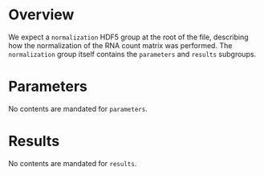 # Overview

We expect a `normalization` HDF5 group at the root of the file, describing how the normalization of the RNA count matrix was performed.
The `normalization` group itself contains the `parameters` and `results` subgroups.

# Parameters

No contents are mandated for `parameters`.

# Results

No contents are mandated for `results`.

